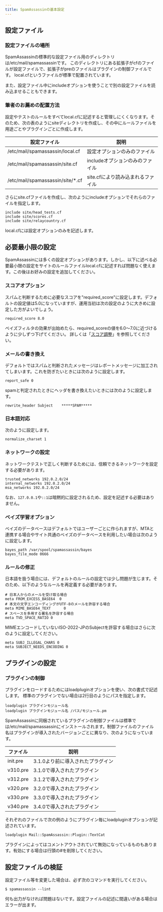 ```yaml
---
title: SpamAssassinの基本設定
---
```

## 設定ファイル

### 設定ファイルの場所

SpamAssassinの標準的な設定ファイル用のディレクトリは/etc/mail/spamassassinです。
このディレクトリにある拡張子がcfのファイルが設定ファイルで、拡張子がpreのファイルはプラグインの制御ファイルです。
local.cfというファイルが標準で配置されています。

また、設定ファイル中にincludeオプションを使うことで別の設定ファイルを読み込ませることもできます。

### 筆者のお薦めの配置方法

設定やテストのルールをすべてlocal.cfに記述すると管理しにくくなります。そのため、次の表のようにsiteディレクトリを作成し、その中にルールファイルを用途ごとやプラグインごとに作成します。

|設定ファイル|説明|
|---|---|
|/etc/mail/spamassassin/local.cf|設定オプションのみのファイル|
|/etc/mail/spamassassin/site.cf|includeオプションのみのファイル|
|/etc/mail/spamassassin/site/*.cf|site.cfにより読み込まれるファイル|

さらにsite.cfファイルを作成し、次のようにincludeオプションでそれらのファイルを指定します。

```
include site/head_tests.cf
include site/scores.cf
include site/relaycountry.cf
```

local.cfには設定オプションのみを記述します。

## 必要最小限の設定

SpamAssassinには多くの設定オプションがあります。しかし、以下に述べる必要最小限の設定をサイトのルールファイルlocal.cfに記述すれば問題なく使えます。この後はお好みの設定を追加してください。

### スコアオプション

スパムと判断するために必要なスコアを"required_score"に設定します。デフォルトの設定値は5.0になっていますが、運用当初は次の設定のように大きめに設定した方がよいでしょう。

```
required_score 8.0
```

ベイズフィルタの効果が出始めたら、required_scoreの値を6.0〜7.0に近づけるように少しずつ下げてください。
詳しくは「[スコア調整](required_score/)」を参照してください。

### メールの書き換え

デフォルトではスパムと判断されたメッセージはレポートメッセージに加工されてしまいます。これを防ぎたいときには次のように設定します。

```
report_safe 0
```

spamと判定されたときにヘッダを書き換えたいときには次のように設定します。

```
rewrite_header Subject    *****SPAM*****
```

### 日本語対応

次のように設定します。

```
normalize_charset 1
```

### ネットワークの設定

ネットワークテストで正しく判断するためには、信頼できるネットワークを設定する必要があります。

```
trusted_networks 192.0.2.0/24
internal_networks 192.0.2.0/24
msa_networks 192.0.2.0/24
```

なお、`127.0.0.1`や`::1`は暗黙的に設定されるため、設定を記述する必要はありません。

### ベイズ学習オプション

ベイズのデータベースはデフォルトではユーザーごとに作られますが、MTAと連携する場合やサイト共通のベイズのデータベースを利用したい場合は次のように設定します。

```
bayes_path /var/spool/spamassassin/bayes
bayes_file_mode 0666
```

### ルールの修正

日本語を扱う場合には、デフォルトのルールの設定では少し問題が生じます。そのため、以下のようなルールを再定義する必要があります。

```
# 日本人からのメールを受け取る場合
meta FROM_EXCESS_BASE64  0
# 本文の文字エンコーディングがUTF-8のメールを許容する場合
meta MIME_BASE64_TEXT      0
# スペースを多用する署名を許容する場合
meta TVD_SPACE_RATIO 0
```

MIMEエンコードしていないISO-2022-JPのSubjectを許容する場合はさらに次のように設定してください。

```
meta SUBJ_ILLEGAL_CHARS 0
meta SUBJECT_NEEDS_ENCODING 0
```

## プラグインの設定

### プラグインの制御

プラグインをロードするためにはloadpluginオプションを使い、次の書式で記述します。
標準のプラグインでない場合は2行目のようにパスを指定します。

```
loadplugin プラグインモジュール名
loadplugin プラグインモジュール名 /パス/モジュール.pm
```

SpamAssassinに同梱されているプラグインの制御ファイルは標準では/etc/mail/spamassassinにインストールされます。制御ファイルのファイル名はプラグインが導入されたバージョンごとに異なり、次のようになっています。

|ファイル|説明|
|---|---|
|init.pre|3.1.0より前に導入されたプラグイン|
|v310.pre|3.1.0で導入されたプラグイン|
|v312.pre|3.1.2で導入されたプラグイン|
|v320.pre|3.2.0で導入されたプラグイン|
|v330.pre|3.3.0で導入されたプラグイン|
|v340.pre|3.4.0で導入されたプラグイン|

それぞれのファイルで次の例のようにプラグイン毎にloadpluginオプションが記述されています。

```
loadplugin Mail::SpamAssassin::Plugin::TextCat
```

プラグインによってはコメントアウトされていて無効になっているものもあります。有効にする場合は行頭の#を削除してください。

## 設定ファイルの検証

設定ファイル等を変更した場合は、必ず次のコマンドを実行してください。

```
$ spamassassin --lint
```

何も出力がなければ問題はないです。設定ファイルの記述に間違いがある場合はエラーが出ます。
